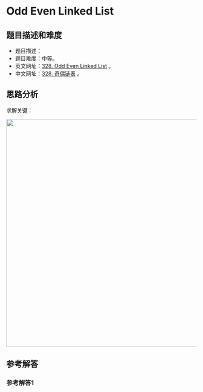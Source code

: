 # Odd Even Linked List

## 题目描述和难度
+ 题目描述：
+ 题目难度：中等。
+ 英文网址：[328. Odd Even Linked List](https://leetcode.com/problems/odd-even-linked-list/description/)  。
+ 中文网址：[328. 奇偶链表](https://leetcode-cn.com/problems/odd-even-linked-list/description/)  。
## 思路分析
求解关键：

<img src="https://liweiwei1419.github.io/images/leetcode-solution/" width="600">

## 参考解答
### 参考解答1

```java

```